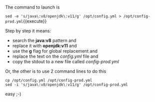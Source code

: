 The command to launch is 

`sed -e 's/java\:v8/openjdk\:v11/g' /opt/config.yml > /opt/config-prod.yml`{{execute}}

Step by step it means:

* search the **java\:v8** pattern and 
* replace it with **openjdk\:v11** and
* use the **g** flag for global replacement and
* replace the text on the _config.yml_ file and
* copy the stdout to a new file called _config-prod.yml_

Or, the other is to use 2 command lines to do this

``` 
cp /opt/config.yml /opt/config-prod.yml
sed -i 's/java\:v8/openjdk\:v11/g' /opt/config-prod.yml
``` 
easy ;-)
